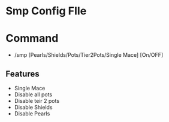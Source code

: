 # Smp Config FIle


# Command
* /smp [Pearls/Shields/Pots/Tier2Pots/Single Mace] [On/OFF]


## Features
* Single Mace
* Disable all pots
* Disable teir 2 pots
* Disable Shields
* Disable Pearls
